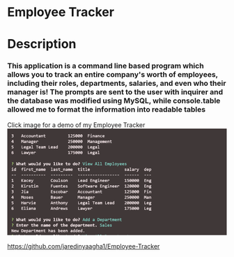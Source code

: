 # Employee Tracker

# Description
### This application is a command line based program which allows you to track an entire company's worth of employees, including their roles, departments, salaries, and even who their manager is! The prompts are sent to the user with inquirer and the database was modified using MySQL, while console.table allowed me to format the information into readable tables

Click image for a demo of my Employee Tracker
<a href="https://watch.screencastify.com/v/ld5PfVsjleJcdkORhEwE"><img src="./Assets/Capture.PNG"></img></a>

https://github.com/jaredinyaagha1/Employee-Tracker
